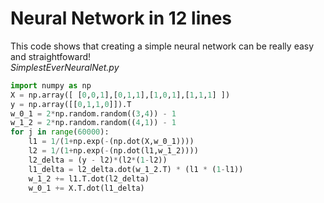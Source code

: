 # Neural Network in 12 lines
This code shows that creating a simple neural network can be really easy and straightfoward!
<br/>
*SimplestEverNeuralNet.py*
```python
import numpy as np
X = np.array([ [0,0,1],[0,1,1],[1,0,1],[1,1,1] ])
y = np.array([[0,1,1,0]]).T
w_0_1 = 2*np.random.random((3,4)) - 1
w_1_2 = 2*np.random.random((4,1)) - 1
for j in range(60000):
    l1 = 1/(1+np.exp(-(np.dot(X,w_0_1))))
    l2 = 1/(1+np.exp(-(np.dot(l1,w_1_2))))
    l2_delta = (y - l2)*(l2*(1-l2))
    l1_delta = l2_delta.dot(w_1_2.T) * (l1 * (1-l1))
    w_1_2 += l1.T.dot(l2_delta)
    w_0_1 += X.T.dot(l1_delta)
```
